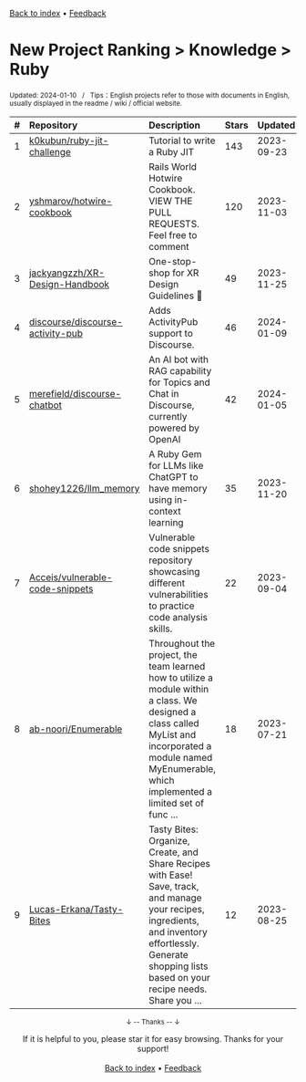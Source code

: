 <a href="https://github.com/GrowingGit/GitHub-English-Top-Charts#github-english-top-charts">Back to index</a> • <a href="/content/docs/feedback.md">Feedback</a>

# New Project Ranking > Knowledge > Ruby
<sub>Updated: 2024-01-10&nbsp;&nbsp;&nbsp;/&nbsp;&nbsp;&nbsp;Tips：English projects refer to those with documents in English, usually displayed in the readme / wiki / official website.</sub>

|#|Repository|Description|Stars|Updated|Created|
|:-|:-|:-|:-|:-|:-|
|1|[k0kubun/ruby-jit-challenge](https://github.com/k0kubun/ruby-jit-challenge)|Tutorial to write a Ruby JIT|143|2023-09-23|2023-05-13|
|2|[yshmarov/hotwire-cookbook](https://github.com/yshmarov/hotwire-cookbook)|Rails World Hotwire Cookbook. VIEW THE PULL REQUESTS. Feel free to comment|120|2023-11-03|2023-10-01|
|3|[jackyangzzh/XR-Design-Handbook](https://github.com/jackyangzzh/XR-Design-Handbook)|One-stop-shop for XR Design Guidelines 🏪|49|2023-11-25|2023-07-22|
|4|[discourse/discourse-activity-pub](https://github.com/discourse/discourse-activity-pub)|Adds ActivityPub support to Discourse.|46|2024-01-09|2023-03-09|
|5|[merefield/discourse-chatbot](https://github.com/merefield/discourse-chatbot)|An AI bot with RAG capability for Topics and Chat in Discourse, currently powered by OpenAI|42|2024-01-05|2023-02-06|
|6|[shohey1226/llm_memory](https://github.com/shohey1226/llm_memory)|A Ruby Gem for LLMs like ChatGPT to have memory using in-context learning|35|2023-11-20|2023-05-01|
|7|[Acceis/vulnerable-code-snippets](https://github.com/Acceis/vulnerable-code-snippets)|Vulnerable code snippets repository showcasing different vulnerabilities to practice code analysis skills.|22|2023-09-04|2023-02-06|
|8|[ab-noori/Enumerable](https://github.com/ab-noori/Enumerable)|Throughout the project, the team learned how to utilize a module within a class. We designed a class called MyList and incorporated a module named MyEnumerable, which implemented a limited set of func ...|18|2023-07-21|2023-07-20|
|9|[Lucas-Erkana/Tasty-Bites](https://github.com/Lucas-Erkana/Tasty-Bites)|Tasty Bites: Organize, Create, and Share Recipes with Ease! Save, track, and manage your recipes, ingredients, and inventory effortlessly. Generate shopping lists based on your recipe needs. Share you ...|12|2023-08-25|2023-07-02|

<div align="center">
    <p><sub>↓ -- Thanks -- ↓</sub></p>
    If it is helpful to you, please star it for easy browsing. Thanks for your support!
</div>

<br/>

<div align="center"><a href="https://github.com/GrowingGit/GitHub-English-Top-Charts#github-english-top-charts">Back to index</a> • <a href="/content/docs/feedback.md">Feedback</a></div>
